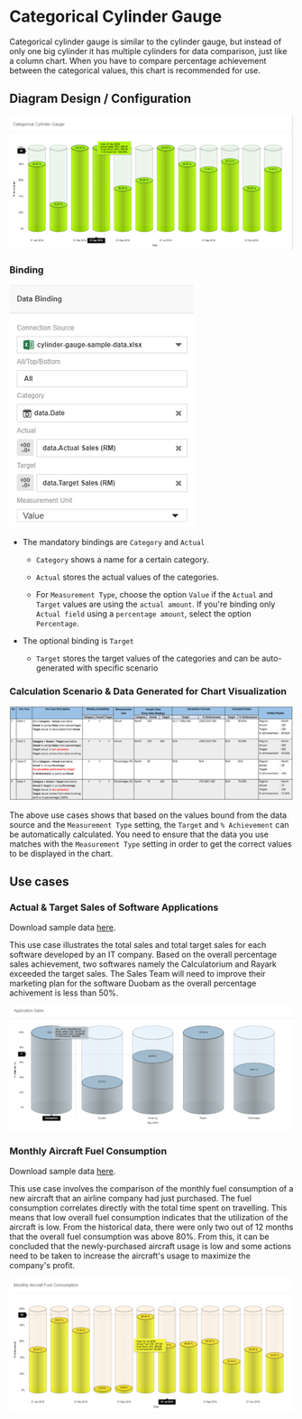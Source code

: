 # Categorical Cylinder Gauge
Categorical cylinder gauge is similar to the cylinder gauge, but instead of only one big cylinder it has multiple cylinders for data comparison, just like a column chart. When you have to compare percentage achievement between the categorical values, this chart is recommended for use.

## Diagram Design / Configuration

![Cylinder Gauge](./images/categorical-cylinder-gauge/categorical-cylinder-gauge-sample.PNG)

### Binding

![Cylinder Gauge](./images/categorical-cylinder-gauge/categorical-cylinder-gauge-data-bind.PNG)

- The mandatory bindings are `Category` and `Actual`

    - `Category` shows a name for a certain category.

    - `Actual` stores the actual values of the categories.

    - For `Measurement Type`, choose the option `Value` if the `Actual` and `Target` values are using the `actual amount`. If you're binding only `Actual field` using a `percentage amount`, select the option `Percentage`.

- The optional binding is `Target`

    - `Target` stores the target values of the categories and can be auto-generated with specific scenario

### Calculation Scenario & Data Generated for Chart Visualization

![Cylinder Gauge use case scenario](./images/categorical-cylinder-gauge/cylinder-gauge-use-case.PNG)
  
The above use cases shows that based on the values bound from the data source and the `Measurement Type` setting, the `Target` and `% Achievement` can be automatically calculated. You need to ensure that the data you use matches with the `Measurement Type` setting in order to get the correct values to be displayed in the chart.

## Use cases

### Actual & Target Sales of Software Applications

Download sample data [here](./sample-data/categorical-cylinder-gauge/categorical-cylinder-gauge-sample-data-app-sale.csv).

This use case illustrates the total sales and total target sales for each software developed by an IT company. Based on the overall percentage sales achievement, two softwares namely the Calculatorium and Rayark exceeded the target sales. The Sales Team will need to improve their marketing plan for the software Duobam as the overall percentage achivement is less than 50%.

![Sales Actual Target](./images/categorical-cylinder-gauge/categorical-cylinder-gauge-app-sales.PNG)



### Monthly Aircraft Fuel Consumption

Download sample data [here](./sample-data/categorical-cylinder-gauge/categorical-cylinder-gauge-sample-data-monthly-fuel.csv).

This use case involves the comparison of the monthly fuel consumption of a new aircraft that an airline company had just purchased. The fuel consumption correlates directly with the total time spent on travelling. This means that low overall fuel consumption indicates that the utilization of the aircraft is low. From the historical data, there were only two out of 12 months that the overall fuel consumption was above 80%. From this, it can be concluded that the newly-purchased aircraft usage is low and some actions need to be taken to increase the aircraft's usage to maximize the company's profit.

![Monthly Income Chart](./images/categorical-cylinder-gauge/categorical-cylinder-gauge-monthly-fuel.PNG)



